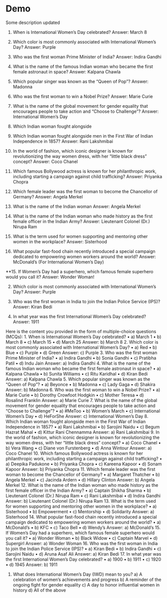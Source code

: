 # Demo

Some description updated
1. When is International Women’s Day celebrated?
Answer: March 8

2. Which color is most commonly associated with International Women’s Day?
Answer: Purple

3. Who was the first woman Prime Minister of India?
Answer: Indira Gandhi

4. What is the name of the famous Indian woman who became the first female astronaut in space?
Answer: Kalpana Chawla

5. Which popular singer was known as the “Queen of Pop”?
Answer: Madonna

6. Who was the first woman to win a Nobel Prize?
Answer: Marie Curie

7. What is the name of the global movement for gender equality that encourages people to take action and “Choose to Challenge”?
Answer: International Women’s Day

8. Which Indian woman fought alongside 

8. Which Indian woman fought alongside men in the First War of Indian Independence in 1857?
Answer: Rani Lakshmibai

9. In the world of fashion, which iconic designer is known for revolutionizing the way women dress, with her “little black dress” concept?
Answer: Coco Chanel

10. Which famous Bollywood actress is known for her philanthropic work, including starting a campaign against child trafficking?
Answer: Priyanka Chopra

11. Which female leader was the first woman to become the Chancellor of Germany?
Answer: Angela Merkel

12. What is the name of the Indian woman
Answer: Angela Merkel

12. What is the name of the Indian woman who made history as the first female officer in the Indian Army?
Answer: Lieutenant Colonel (Dr.) Nirupa Ram

13. What is the term used for women supporting and mentoring other women in the workplace?
Answer: Sisterhood

14. What popular fast-food chain recently introduced a special campaign dedicated to empowering women workers around the world?
Answer: McDonald’s (For International Women’s Day)

**15. If Women’s Day had a superhero, which famous female superhero would you call it?
Answer: Wonder Woman!




2. Which color is most commonly associated with International Women’s Day?
Answer: Purple


11. Who was the first woman in India to join the Indian Police Service (IPS)?
Answer: Kiran Bedi


11. In what year was the first International Women’s Day celebrated?
Answer: 1911









Here is the content you provided in the form of multiple-choice questions (MCQs):
	1.	When is International Women’s Day celebrated?
	•	a) March 1
	•	b) March 8
	•	c) March 15
	•	d) March 25
Answer: b) March 8
	2.	Which color is most commonly associated with International Women’s Day?
	•	a) Red
	•	b) Blue
	•	c) Purple
	•	d) Green
Answer: c) Purple
	3.	Who was the first woman Prime Minister of India?
	•	a) Indira Gandhi
	•	b) Sonia Gandhi
	•	c) Pratibha Patil
	•	d) Indu Jain
Answer: a) Indira Gandhi
	4.	What is the name of the famous Indian woman who became the first female astronaut in space?
	•	a) Kalpana Chawla
	•	b) Sunita Williams
	•	c) Ritu Karidhal
	•	d) Kiran Bedi
Answer: a) Kalpana Chawla
	5.	Which popular singer was known as the “Queen of Pop”?
	•	a) Beyonce
	•	b) Madonna
	•	c) Lady Gaga
	•	d) Shakira
Answer: b) Madonna
	6.	Who was the first woman to win a Nobel Prize?
	•	a) Marie Curie
	•	b) Dorothy Crowfoot Hodgkin
	•	c) Mother Teresa
	•	d) Rosalind Franklin
Answer: a) Marie Curie
	7.	What is the name of the global movement for gender equality that encourages people to take action and “Choose to Challenge”?
	•	a) #MeToo
	•	b) Women’s March
	•	c) International Women’s Day
	•	d) HeForShe
Answer: c) International Women’s Day
	8.	Which Indian woman fought alongside men in the First War of Indian Independence in 1857?
	•	a) Rani Lakshmibai
	•	b) Sarojini Naidu
	•	c) Begum Hazrat Mahal
	•	d) Kittur Rani Chennamma
Answer: a) Rani Lakshmibai
	9.	In the world of fashion, which iconic designer is known for revolutionizing the way women dress, with her “little black dress” concept?
	•	a) Coco Chanel
	•	b) Vera Wang
	•	c) Diane von Furstenberg
	•	d) Anna Wintour
Answer: a) Coco Chanel
	10.	Which famous Bollywood actress is known for her philanthropic work, including starting a campaign against child trafficking?
	•	a) Deepika Padukone
	•	b) Priyanka Chopra
	•	c) Kareena Kapoor
	•	d) Sonam Kapoor
Answer: b) Priyanka Chopra
	11.	Which female leader was the first woman to become the Chancellor of Germany?
	•	a) Margaret Thatcher
	•	b) Angela Merkel
	•	c) Jacinda Ardern
	•	d) Hillary Clinton
Answer: b) Angela Merkel
	12.	What is the name of the Indian woman who made history as the first female officer in the Indian Army?
	•	a) Captain Shikha Sharma
	•	b) Lieutenant Colonel (Dr.) Nirupa Ram
	•	c) Rani Lakshmibai
	•	d) Indira Gandhi
Answer: b) Lieutenant Colonel (Dr.) Nirupa Ram
	13.	What is the term used for women supporting and mentoring other women in the workplace?
	•	a) Sisterhood
	•	b) Empowerment
	•	c) Mentorship
	•	d) Solidarity
Answer: a) Sisterhood
	14.	What popular fast-food chain recently introduced a special campaign dedicated to empowering women workers around the world?
	•	a) McDonald’s
	•	b) KFC
	•	c) Taco Bell
	•	d) Wendy’s
Answer: a) McDonald’s
	15.	If Women’s Day had a superhero, which famous female superhero would you call it?
	•	a) Wonder Woman
	•	b) Black Widow
	•	c) Captain Marvel
	•	d) Supergirl
Answer: a) Wonder Woman
	16.	Who was the first woman in India to join the Indian Police Service (IPS)?
	•	a) Kiran Bedi
	•	b) Indira Gandhi
	•	c) Sarojini Naidu
	•	d) Aruna Asaf Ali
Answer: a) Kiran Bedi
	17.	In what year was the first International Women’s Day celebrated?
	•	a) 1900
	•	b) 1911
	•	c) 1920
	•	d) 1945
Answer: b) 1911


1.	What does International Women’s Day (IWD) mean to you?
a) A celebration of women’s achievements and progress
b) A reminder of the ongoing fight for gender equality
c) A day to honor influential women in history
d) All of the above

